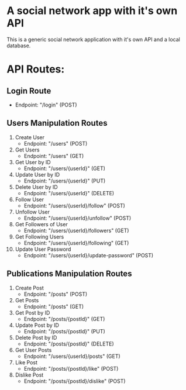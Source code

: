 # A social network app with it's own API
This is a generic social network application with it's own API and a local database.

# API Routes:

## Login Route
- Endpoint: "/login" (POST)

## Users Manipulation Routes
1. Create User
   - Endpoint: "/users" (POST)
2. Get Users
   - Endpoint: "/users" (GET)
3. Get User by ID
   - Endpoint: "/users/{userId}" (GET)
4. Update User by ID
   - Endpoint: "/users/{userId}" (PUT)
5. Delete User by ID
   - Endpoint: "/users/{userId}" (DELETE)
6. Follow User
   - Endpoint: "/users/{userId}/follow" (POST)
7. Unfollow User
   - Endpoint: "/users/{userId}/unfollow" (POST)
8. Get Followers of User
   - Endpoint: "/users/{userId}/followers" (GET)
9. Get Following Users
   - Endpoint: "/users/{userId}/following" (GET)
10. Update User Password
    - Endpoint: "/users/{userId}/update-password" (POST)

## Publications Manipulation Routes
1. Create Post
   - Endpoint: "/posts" (POST)
2. Get Posts
   - Endpoint: "/posts" (GET)
3. Get Post by ID
   - Endpoint: "/posts/{postId}" (GET)
4. Update Post by ID
   - Endpoint: "/posts/{postId}" (PUT)
5. Delete Post by ID
   - Endpoint: "/posts/{postId}" (DELETE)
6. Get User Posts
   - Endpoint: "/users/{userId}/posts" (GET)
7. Like Post
   - Endpoint: "/posts/{postId}/like" (POST)
8. Dislike Post
   - Endpoint: "/posts/{postId}/dislike" (POST)

